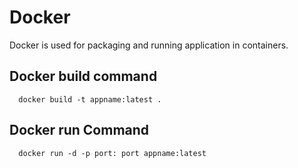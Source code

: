 # Docker
  Docker is used for packaging and running application in containers.
  ## Docker build command 

      docker build -t appname:latest . 
  ## Docker run Command
  
      docker run -d -p port: port appname:latest
